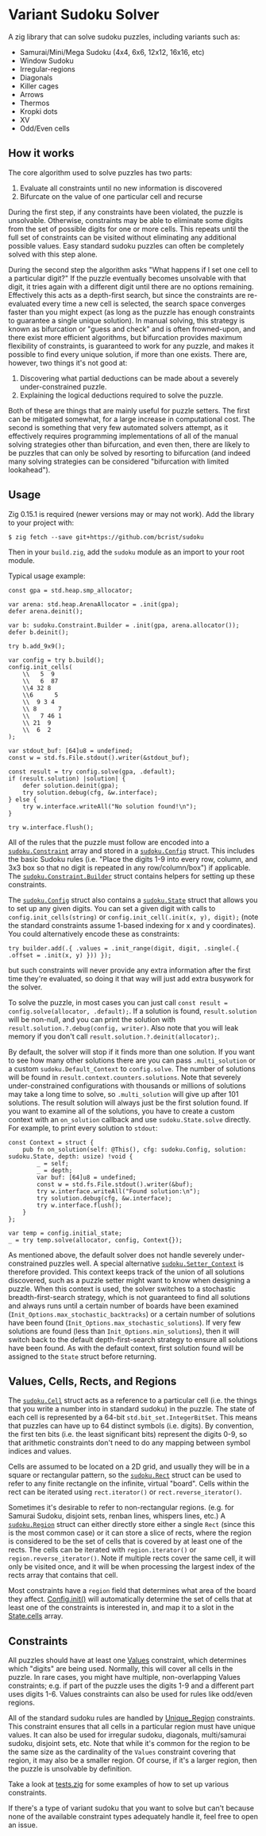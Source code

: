 # Variant Sudoku Solver

A zig library that can solve sudoku puzzles, including variants such as:

* Samurai/Mini/Mega Sudoku (4x4, 6x6, 12x12, 16x16, etc)
* Window Sudoku
* Irregular-regions
* Diagonals
* Killer cages
* Arrows
* Thermos
* Kropki dots
* XV
* Odd/Even cells

## How it works
The core algorithm used to solve puzzles has two parts:
1. Evaluate all constraints until no new information is discovered
2. Bifurcate on the value of one particular cell and recurse

During the first step, if any constraints have been violated, the puzzle is unsolvable.  Otherwise, constraints may be able to eliminate some digits from the set of possible digits for one or more cells.  This repeats until the full set of constraints can be visited without eliminating any additional possible values.  Easy standard sudoku puzzles can often be completely solved with this step alone.

During the second step the algorithm asks "What happens if I set one cell to a particular digit?"  If the puzzle eventually becomes unsolvable with that digit, it tries again with a different digit until there are no options remaining.  Effectively this acts as a depth-first search, but since the constraints are re-evaluated every time a new cell is selected, the search space converges faster than you might expect (as long as the puzzle has enough constraints to guarantee a single unique solution).  In manual solving, this strategy is known as bifurcation or "guess and check" and is often frowned-upon, and there exist more efficient algorithms, but bifurcation provides maximum flexibility of constraints, is guaranteed to work for any puzzle, and makes it possible to find every unique solution, if more than one exists.  There are, however, two things it's not good at:
1. Discovering what partial deductions can be made about a severely under-constrained puzzle.
2. Explaining the logical deductions required to solve the puzzle.

Both of these are things that are mainly useful for puzzle setters.  The first can be mitigated somewhat, for a large increase in computational cost.  The second is something that very few automated solvers attempt, as it effectively requires programming implementations of all of the manual solving strategies other than bifurcation, and even then, there are likely to be puzzles that can only be solved by resorting to bifurcation (and indeed many solving strategies can be considered "bifurcation with limited lookahead").

## Usage
Zig 0.15.1 is required (newer versions may or may not work).  Add the library to your project with:

```
$ zig fetch --save git+https://github.com/bcrist/sudoku
```

Then in your `build.zig`, add the `sudoku` module as an import to your root module.

Typical usage example:

```zig
const gpa = std.heap.smp_allocator;

var arena: std.heap.ArenaAllocator = .init(gpa);
defer arena.deinit();

var b: sudoku.Constraint.Builder = .init(gpa, arena.allocator());
defer b.deinit();

try b.add_9x9();

var config = try b.build();
config.init_cells(
    \\   5  9  
    \\   6  87 
    \\4 32 8   
    \\6      5 
    \\  9 3 4  
    \\ 8      7
    \\   7 46 1
    \\ 21  9   
    \\  6  2   
);

var stdout_buf: [64]u8 = undefined;
const w = std.fs.File.stdout().writer(&stdout_buf);

const result = try config.solve(gpa, .default);
if (result.solution) |solution| {
    defer solution.deinit(gpa);
    try solution.debug(cfg, &w.interface);
} else {
    try w.interface.writeAll("No solution found!\n");
}

try w.interface.flush();
```

All of the rules that the puzzle must follow are encoded into a [`sudoku.Constraint`](./src/constraint.zig) array and stored in a [`sudoku.Config`](./src/Config.zig) struct.  This includes the basic Sudoku rules (i.e. "Place the digits 1-9 into every row, column, and 3x3 box so that no digit is repeated in any row/column/box") if applicable.  The [`sudoku.Constraint.Builder`](./src/constraint/Builder.zig) struct contains helpers for setting up these constraints.

The [`sudoku.Config`](./src/Config.zig) struct also contains a [`sudoku.State`](./src/State.zig) struct that allows you to set up any given digits.  You can set a given digit with calls to `config.init_cells(string)` or `config.init_cell(.init(x, y), digit);` (note the standard constraints assume 1-based indexing for x and y coordinates).  You could alternatively encode these as constraints:

```zig
try builder.add(.{ .values = .init_range(digit, digit, .single(.{ .offset = .init(x, y) })) });
```

 but such constraints will never provide any extra information after the first time they're evaluated, so doing it that way will just add extra busywork for the solver.

To solve the puzzle, in most cases you can just call `const result = config.solve(allocator, .default);`.  If a solution is found, `result.solution` will be non-null, and you can print the solution with `result.solution.?.debug(config, writer)`.  Also note that you will leak memory if you don't call `result.solution.?.deinit(allocator);`.

By default, the solver will stop if it finds more than one solution.  If you want to see how many other solutions there are you can pass `.multi_solution` or a custom `sudoku.Default_Context` to `config.solve`.  The number of solutions will be found in `result.context.counters.solutions`.  Note that severely under-constrained configurations with thousands or millions of solutions may take a long time to solve, so `.multi_solution` will give up after 101 solutions.  The result solution will always just be the first solution found.  If you want to examine all of the solutions, you have to create a custom context with an `on_solution` callback and use `sudoku.State.solve` directly.  For example, to print every solution to `stdout`:

```zig
const Context = struct {
    pub fn on_solution(self: @This(), cfg: sudoku.Config, solution: sudoku.State, depth: usize) !void {
        _ = self;
        _ = depth;
        var buf: [64]u8 = undefined;
        const w = std.fs.File.stdout().writer(&buf);
        try w.interface.writeAll("Found solution:\n");
        try solution.debug(cfg, &w.interface);
        try w.interface.flush();
    }
};

var temp = config.initial_state;
_ = try temp.solve(allocator, config, Context{});
```

As mentioned above, the default solver does not handle severely under-constrained puzzles well.  A special alternative [`sudoku.Setter_Context`](./src/Setter_Context.zig) is therefore provided.  This context keeps track of the union of all solutions discovered, such as a puzzle setter might want to know when designing a puzzle.  When this context is used, the solver switches to a stochastic breadth-first-search strategy, which is not guaranteed to find all solutions and always runs until a certain number of boards have been examined (`Init_Options.max_stochastic_backtracks`) or a certain number of solutions have been found (`Init_Options.max_stochastic_solutions`).  If very few solutions are found (less than `Init_Options.min_solutions`), then it will switch back to the default depth-first-search strategy to ensure all solutions have been found.  As with the default context, first solution found will be assigned to the `State` struct before returning.

## Values, Cells, Rects, and Regions

The [`sudoku.Cell`](./src/Cell.zig) struct acts as a reference to a particular cell (i.e. the things that you write a number into in standard sudoku) in the puzzle.  The state of each cell is represented by a 64-bit `std.bit_set.IntegerBitSet`.  This means that puzzles can have up to 64 distinct symbols (i.e. digits).  By convention, the first ten bits (i.e. the least significant bits) represent the digits 0-9, so that arithmetic constraints don't need to do any mapping between symbol indices and values.

Cells are assumed to be located on a 2D grid, and usually they will be in a square or rectangular pattern, so the [`sudoku.Rect`](./src/Rect.zig) struct can be used to refer to any finite rectangle on the infinite, virtual "board".  Cells within the rect can be iterated using `rect.iterator()` or `rect.reverse_iterator()`.

Sometimes it's desirable to refer to non-rectangular regions. (e.g. for Samurai Sudoku, disjoint sets, renban lines, whispers lines, etc.)  A [`sudoku.Region`](./src/Region.zig) struct can either directly store either a single `Rect` (since this is the most common case) or it can store a slice of rects, where the region is considered to be the set of cells that is covered by at least one of the rects.  The cells can be iterated with `region.iterator()` or `region.reverse_iterator()`.  Note if multiple rects cover the same cell, it will only be visited once, and it will be when processing the largest index of the rects array that contains that cell.

Most constraints have a `region` field that determines what area of the board they affect.  [Config.init()](./src/Config.zig) will automatically determine the set of cells that at least one of the constraints is interested in, and map it to a slot in the [State.cells](./src/State.zig) array.

## Constraints

All puzzles should have at least one [Values](./src/constraint/Values.zig) constraint, which determines which "digits" are being used.  Normally, this will cover all cells in the puzzle.  In rare cases, you might have multiple, non-overlapping Values constraints; e.g. if part of the puzzle uses the digits 1-9 and a different part uses digits 1-6.  Values constraints can also be used for rules like odd/even regions.

All of the standard sudoku rules are handled by [Unique_Region](./src/constraint/Unique_Region.zig) constraints.  This constraint ensures that all cells in a particular region must have unique values.  It can also be used for irregular sudoku, diagonals, multi/samurai sudoku, disjoint sets, etc.  Note that while it's common for the region to be the same size as the cardinality of the `Values` constraint covering that region, it may also be a smaller region.  Of course, if it's a larger region, then the puzzle is unsolvable by definition.

Take a look at [tests.zig](./tests.zig) for some examples of how to set up various constraints.

If there's a type of variant sudoku that you want to solve but can't because none of the available constraint types adequately handle it, feel free to open an issue.
